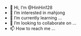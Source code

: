 - 👋 Hi, I’m @HinHin128
- 👀 I’m interested in mahjong
- 🌱 I’m currently learning ...
- 💞️ I’m looking to collaborate on ...
- 📫 How to reach me ...

<!---
HinHin128/HinHin128 is a ✨ special ✨ repository because its `README.md` (this file) appears on your GitHub profile.
You can click the Preview link to take a look at your changes.
--->
